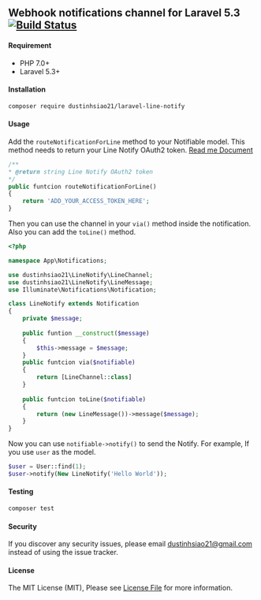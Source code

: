 ## Webhook notifications channel for Laravel 5.3 [![Build Status](https://travis-ci.org/dustinhsiao21/laravel-line-notify-webhook.svg?branch=master)](https://travis-ci.org/dustinhsiao21/laravel-line-notify-webhook)

#### Requirement

- PHP 7.0+
- Laravel 5.3+

#### Installation

```bash
composer require dustinhsiao21/laravel-line-notify
```

#### Usage

Add the `routeNotificationForLine` method to your Notifiable model. This method needs to return your Line Notify OAuth2 token. [Read me Document](https://notify-bot.line.me/doc/en/)

```php
/**
* @return string Line Notify OAuth2 token
*/
public funtcion routeNotificationForLine()
{
    return 'ADD_YOUR_ACCESS_TOKEN_HERE';
}
```

Then you can use the channel in your `via()` method inside the notification. Also you can add the `toLine()` method.

```php
<?php

namespace App\Notifications;

use dustinhsiao21\LineNotify\LineChannel;
use dustinhsiao21\LineNotify\LineMessage;
use Illuminate\Notifications\Notification;

class LineNotify extends Notification
{
	private $message;
	
    public funtion __construct($message)
    {
    	$this->message = $message;    
    } 
    public funtcion via($notifiable)
    {
        return [LineChannel::class]
    }
    
    public funtcion toLine($notifiable)
    {
        return (new LineMessage())->message($message);
    }
}
```

Now you can use `notifiable->notify()` to send the Notify. For example, If you use `user` as the model.

```php
$user = User::find(1);
$user->notify(New LineNotify('Hello World'));
```

#### Testing

```bash
composer test
```

#### Security

If you discover any security issues, please email [dustinhsiao21@gmail.com](dustinhsiao21@gmail.com) instead of using the issue tracker.

#### License

The MIT License (MIT), Please see [License File](./LICENSE.md) for more information.